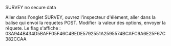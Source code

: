 SURVEY no secure data

Aller dans l'onglet SURVEY, ouvrez l'inspecteur d'élément, aller dans la balise qui envoi la requetes POST.
Modifier la valeur des options, envoyer la rêquete.
Le flag s'affiche : 03A944B434D5BAFF05F46C4BEDE5792551A2595574BCAFC9A6E25F67C382CCAA
